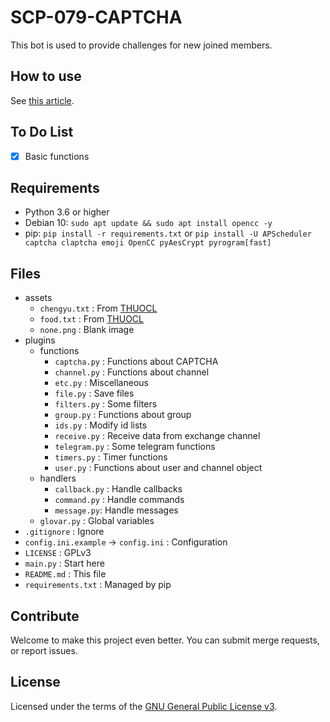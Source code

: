 # SCP-079-CAPTCHA

This bot is used to provide challenges for new joined members.

## How to use

See [this article](https://scp-079.org/captcha/).

## To Do List

- [x] Basic functions

## Requirements

- Python 3.6 or higher
- Debian 10: `sudo apt update && sudo apt install opencc -y`
- pip: `pip install -r requirements.txt` or `pip install -U APScheduler captcha claptcha emoji OpenCC pyAesCrypt pyrogram[fast]`

## Files

- assets
    - `chengyu.txt` : From [THUOCL](http://thuocl.thunlp.org)
    - `food.txt` : From [THUOCL](http://thuocl.thunlp.org)
    - `none.png` : Blank image
- plugins
    - functions
        - `captcha.py` : Functions about CAPTCHA
        - `channel.py` : Functions about channel
        - `etc.py` : Miscellaneous
        - `file.py` : Save files
        - `filters.py` : Some filters
        - `group.py` : Functions about group
        - `ids.py` : Modify id lists
        - `receive.py` : Receive data from exchange channel
        - `telegram.py` : Some telegram functions
        - `timers.py` : Timer functions
        - `user.py` : Functions about user and channel object
    - handlers
        - `callback.py` : Handle callbacks
        - `command.py` : Handle commands
        - `message.py`: Handle messages
    - `glovar.py` : Global variables
- `.gitignore` : Ignore
- `config.ini.example` -> `config.ini` : Configuration
- `LICENSE` : GPLv3
- `main.py` : Start here
- `README.md` : This file
- `requirements.txt` : Managed by pip

## Contribute

Welcome to make this project even better. You can submit merge requests, or report issues.

## License

Licensed under the terms of the [GNU General Public License v3](LICENSE).
